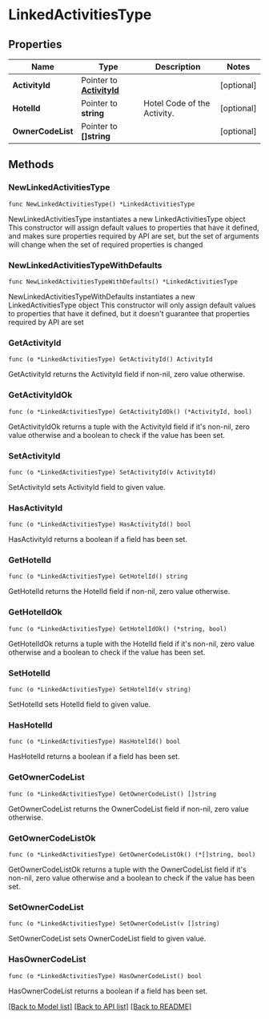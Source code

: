 # LinkedActivitiesType

## Properties

Name | Type | Description | Notes
------------ | ------------- | ------------- | -------------
**ActivityId** | Pointer to [**ActivityId**](ActivityId.md) |  | [optional] 
**HotelId** | Pointer to **string** | Hotel Code of the Activity. | [optional] 
**OwnerCodeList** | Pointer to **[]string** |  | [optional] 

## Methods

### NewLinkedActivitiesType

`func NewLinkedActivitiesType() *LinkedActivitiesType`

NewLinkedActivitiesType instantiates a new LinkedActivitiesType object
This constructor will assign default values to properties that have it defined,
and makes sure properties required by API are set, but the set of arguments
will change when the set of required properties is changed

### NewLinkedActivitiesTypeWithDefaults

`func NewLinkedActivitiesTypeWithDefaults() *LinkedActivitiesType`

NewLinkedActivitiesTypeWithDefaults instantiates a new LinkedActivitiesType object
This constructor will only assign default values to properties that have it defined,
but it doesn't guarantee that properties required by API are set

### GetActivityId

`func (o *LinkedActivitiesType) GetActivityId() ActivityId`

GetActivityId returns the ActivityId field if non-nil, zero value otherwise.

### GetActivityIdOk

`func (o *LinkedActivitiesType) GetActivityIdOk() (*ActivityId, bool)`

GetActivityIdOk returns a tuple with the ActivityId field if it's non-nil, zero value otherwise
and a boolean to check if the value has been set.

### SetActivityId

`func (o *LinkedActivitiesType) SetActivityId(v ActivityId)`

SetActivityId sets ActivityId field to given value.

### HasActivityId

`func (o *LinkedActivitiesType) HasActivityId() bool`

HasActivityId returns a boolean if a field has been set.

### GetHotelId

`func (o *LinkedActivitiesType) GetHotelId() string`

GetHotelId returns the HotelId field if non-nil, zero value otherwise.

### GetHotelIdOk

`func (o *LinkedActivitiesType) GetHotelIdOk() (*string, bool)`

GetHotelIdOk returns a tuple with the HotelId field if it's non-nil, zero value otherwise
and a boolean to check if the value has been set.

### SetHotelId

`func (o *LinkedActivitiesType) SetHotelId(v string)`

SetHotelId sets HotelId field to given value.

### HasHotelId

`func (o *LinkedActivitiesType) HasHotelId() bool`

HasHotelId returns a boolean if a field has been set.

### GetOwnerCodeList

`func (o *LinkedActivitiesType) GetOwnerCodeList() []string`

GetOwnerCodeList returns the OwnerCodeList field if non-nil, zero value otherwise.

### GetOwnerCodeListOk

`func (o *LinkedActivitiesType) GetOwnerCodeListOk() (*[]string, bool)`

GetOwnerCodeListOk returns a tuple with the OwnerCodeList field if it's non-nil, zero value otherwise
and a boolean to check if the value has been set.

### SetOwnerCodeList

`func (o *LinkedActivitiesType) SetOwnerCodeList(v []string)`

SetOwnerCodeList sets OwnerCodeList field to given value.

### HasOwnerCodeList

`func (o *LinkedActivitiesType) HasOwnerCodeList() bool`

HasOwnerCodeList returns a boolean if a field has been set.


[[Back to Model list]](../README.md#documentation-for-models) [[Back to API list]](../README.md#documentation-for-api-endpoints) [[Back to README]](../README.md)


